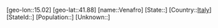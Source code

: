 ﻿---
location: [41.88,15.02]
type: City
tags:
- geo/City


SpocWebEntityId: 35238
isDeleted: false
confidential: public

---
[geo-lon::15.02]
[geo-lat::41.88]
[name::Venafro]
[State::]
[Country::[Italy](geo/Continent/Europe/Italy.md)]
[StateId::]
[Population::]
[Unknown::]

